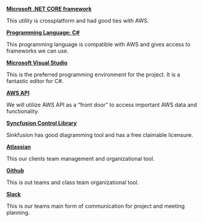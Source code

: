 **[Microsoft .NET CORE framework](https://dotnet.microsoft.com/)**

This utility is crossplatform and had good ties with AWS.


**[Programming Language: C#](https://docs.microsoft.com/en-us/dotnet/csharp/)**

This programming language is compatible with AWS and gives access to frameworks we can use.


**[Microsoft Visual Studio](https://visualstudio.microsoft.com/)**

This is the preferred programming environment for the project. It is a fantastic editor for C#.


**[AWS API](https://aws.amazon.com/api-gateway/)**

We will utilize AWS API as a “front door” to access important AWS data and functionality.


**[Syncfusion Control Library](https://www.syncfusion.com/)**

Sinkfusion has good diagramming tool and has a free claimable licensure.


**[Atlassian](https://www.atlassian.com/)**

This our clients team management and organizational tool.


**[Github](https://github.com/welawrence543/AWS-Visual-Configuration-App)**

This is out teams and class team organizational tool.


**[Slack](https://slack.com/)**

This is our teams main form of communication for project and meeting planning.


